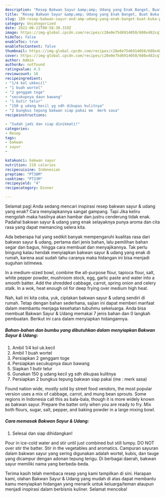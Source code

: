 ```yaml
---
description: "Resep Bakwan Sayur &amp;amp; Udang yang Enak Banget, Buat Buka Puasa}"
title: "Resep Bakwan Sayur &amp;amp; Udang yang Enak Banget, Buat Buka Puasa}"
slug: 189-resep-bakwan-sayur-and-amp-udang-yang-enak-banget-buat-buka-puasa
category: Uncategorized
date: 2022-06-22T00:58:30.319Z
image: https://img-global.cpcdn.com/recipes/c28e0e75d6914050/680x482cq70/bakwan-sayur-udang-foto-resep-utama.jpg
hideToc: false
enableToc: true
enableTocContent: false
thumbnail: https://img-global.cpcdn.com/recipes/c28e0e75d6914050/680x482cq70/bakwan-sayur-udang-foto-resep-utama.jpg
cover: https://img-global.cpcdn.com/recipes/c28e0e75d6914050/680x482cq70/bakwan-sayur-udang-foto-resep-utama.jpg
author: Admin
authorAv: notfound
ratingvalue: 4.5
reviewcount: 16
recipeingredient:
- "1/4 kol ukkecil"
- "1 buah wortel"
- "2 genggam toge"
- "secukupnya daun bawang"
- "1 butir telur"
- "150 g udang kecil yg sdh dikupas kulitnya"
- "2 bungkus tepung bakwan siap pakai me  merk sasa"
recipeinstructions:

- "Sudah jadi dan siap dinikmati!"
categories:
- Resep
tags:
- bakwan
- sayur
- 

katakunci: bakwan sayur  
nutrition: 219 calories
recipecuisine: Indonesian
preptime: "PT38M"
cooktime: "PT33M"
recipeyield: "4"
recipecategory: Dinner

---
```



Selamat pagi Anda sedang mencari inspirasi resep bakwan sayur &amp; udang yang enak? Cara menyiapkannya sangat gampang. Tapi Jika keliru mengolah maka hasilnya akan hambar dan justru cenderung tidak enak. Padahal bakwan sayur &amp; udang yang enak selayaknya punya aroma dan cita rasa yang dapat memancing selera kita.


Ada beberapa hal yang sedikit banyak mempengaruhi kualitas rasa dari bakwan sayur &amp; udang, pertama dari jenis bahan, lalu pemilihan bahan segar dan bagus, hingga cara membuat dan menyajikannya. Tak perlu bingung kalau hendak menyiapkan bakwan sayur &amp; udang yang enak di rumah, karena asal sudah tahu caranya maka hidangan ini bisa menjadi suguhan istimewa.

In a medium-sized bowl, combine the all-purpose flour, tapioca flour, salt, white pepper powder, mushroom stock, egg, garlic paste and water into a smooth batter. Add the shredded cabbage, carrot, spring onion and celery stalk. In a wok, heat enough oil for deep frying over medium high heat.


Nah, kali ini kita coba, yuk, ciptakan bakwan sayur &amp; udang sendiri di rumah. Tetap dengan bahan sederhana, sajian ini dapat memberi manfaat dalam membantu menjaga kesehatan tubuhmu sekeluarga. Anda bisa membuat Bakwan Sayur &amp; Udang memakai 7 jenis bahan dan 0 langkah pembuatan. Berikut ini cara dalam menyiapkan hidangannya.

<!--inarticleads1-->

##### Bahan-bahan dan bumbu yang dibutuhkan dalam menyiapkan Bakwan Sayur &amp; Udang:

1. Ambil 1/4 kol uk.kecil
1. Ambil 1 buah wortel
1. Persiapkan 2 genggam toge
1. Persiapkan secukupnya daun bawang
1. Siapkan 1 butir telur
1. Gunakan 150 g udang kecil yg sdh dikupas kulitnya
1. Persiapkan 2 bungkus tepung bakwan siap pakai (me : merk sasa)


Found nation wide, mostly sold by street food vendors, the most popular version uses a mix of cabbage, carrot, and mung bean sprouts. Some regions in Indonesia call this as bala-bala, though it is more widely known as bakwan sayur. Prepare the batter only when you are ready to fry. Mix both flours, sugar, salt, pepper, and baking powder in a large mixing bowl. 

<!--inarticleads2-->

##### Cara memasak Bakwan Sayur &amp; Udang:


1. Selesai dan siap dihidangkan!

Pour in ice-cold water and stir until just combined but still lumpy. DO NOT over stir the batter. Stir in the vegetables and aromatics. Campuran sayuran dalam bakwan sayur yang sering digunakan adalah wortel, kubis, dan tauge yang dicampur dengan adonan tepung terigu. Di berbagai daerah, bakwan sayur memiliki nama yang berbeda-beda. 

Terima kasih telah membaca resep yang kami tampilkan di sini. Harapan kami, olahan Bakwan Sayur &amp; Udang yang mudah di atas dapat membantu kamu menyiapkan hidangan yang menarik untuk keluarga/teman ataupun menjadi inspirasi dalam berbisnis kuliner. Selamat mencoba!
